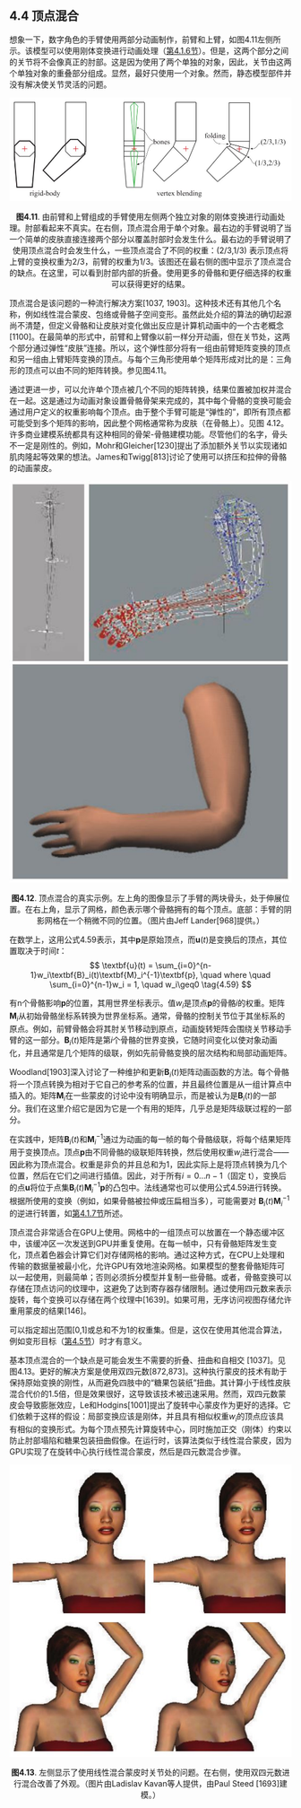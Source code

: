 ## 4.4 顶点混合
想象一下，数字角色的手臂使用两部分动画制作，前臂和上臂，如图4.11左侧所示。该模型可以使用刚体变换进行动画处理（[第4.1.6节][netlink4.1]）。但是，这两个部分之间的关节将不会像真正的肘部。这是因为使用了两个单独的对象，因此，关节由这两个单独对象的重叠部分组成。显然，最好只使用一个对象。然而，静态模型部件并没有解决使关节灵活的问题。

<div align = "center">

![Figure4.11]

</div>

<div align = "center">

**图4.11**. 由前臂和上臂组成的手臂使用左侧两个独立对象的刚体变换进行动画处理。肘部看起来不真实。在右侧，顶点混合用于单个对象。最右边的手臂说明了当一个简单的皮肤直接连接两个部分以覆盖肘部时会发生什么。最右边的手臂说明了使用顶点混合时会发生什么，一些顶点混合了不同的权重：(2/3,1/3) 表示顶点将上臂的变换权重为2/3，前臂的权重为1/3。该图还在最右侧的图中显示了顶点混合的缺点。在这里，可以看到肘部内部的折叠。使用更多的骨骼和更仔细选择的权重可以获得更好的结果。

</div>

顶点混合是该问题的一种流行解决方案[1037, 1903]。这种技术还有其他几个名称，例如线性混合蒙皮、包络或骨骼子空间变形。虽然此处介绍的算法的确切起源尚不清楚，但定义骨骼和让皮肤对变化做出反应是计算机动画中的一个古老概念[1100]。在最简单的形式中，前臂和上臂像以前一样分开动画，但在关节处，这两个部分通过弹性“皮肤”连接。所以，这个弹性部分将有一组由前臂矩阵变换的顶点和另一组由上臂矩阵变换的顶点。与每个三角形使用单个矩阵形成对比的是：三角形的顶点可以由不同的矩阵转换。参见图4.11。

通过更进一步，可以允许单个顶点被几个不同的矩阵转换，结果位置被加权并混合在一起。这是通过为动画对象设置骨骼骨架来完成的，其中每个骨骼的变换可能会通过用户定义的权重影响每个顶点。由于整个手臂可能是“弹性的”，即所有顶点都可能受到多个矩阵的影响，因此整个网格通常称为皮肤（在骨骼上）。见图 4.12。许多商业建模系统都具有这种相同的骨架-骨骼建模功能。尽管他们的名字，骨头不一定是刚性的。例如，Mohr和Gleicher[1230]提出了添加额外关节以实现诸如肌肉隆起等效果的想法。James和Twigg[813]讨论了使用可以挤压和拉伸的骨骼的动画蒙皮。

<div align = "center">

![Figure4.12]

</div>

<div align = "center">

**图4.12**.  顶点混合的真实示例。左上角的图像显示了手臂的两块骨头，处于伸展位置。在右上角，显示了网格，颜色表示哪个骨骼拥有的每个顶点。底部：手臂的阴影网格在一个稍微不同的位置。（图片由Jeff Lander[968]提供。）

</div>

在数学上，这用公式4.59表示，其中$\textbf{p}$是原始顶点，而$\textbf{u}(t)$是变换后的顶点，其位置取决于时间$t$：
$$
\textbf{u}(t) = \sum_{i=0}^{n-1}w_i\textbf{B}_i(t)\textbf{M}_i^{-1}\textbf{p}, \quad where \quad \sum_{i=0}^{n-1}w_i = 1, \quad w_i\geq0 \tag{4.59} 
$$

有n个骨骼影响$\textbf{p}$的位置，其用世界坐标表示。值$w_i$是顶点$\textbf{p}$的骨骼$i$的权重。矩阵$\textbf{M}_i$从初始骨骼坐标系转换为世界坐标系。通常，骨骼的控制关节位于其坐标系的原点。例如，前臂骨骼会将其肘关节移动到原点，动画旋转矩阵会围绕关节移动手臂的这一部分。$\textbf{B}_i(t)$矩阵是第$i$个骨骼的世界变换，它随时间变化以使对象动画化，并且通常是几个矩阵的级联，例如先前骨骼变换的层次结构和局部动画矩阵。

Woodland[1903]深入讨论了一种维护和更新$\textbf{B}_i(t)$矩阵动画函数的方法。每个骨骼将一个顶点转换为相对于它自己的参考系的位置，并且最终位置是从一组计算点中插入的。矩阵$\textbf{M}_i$在一些蒙皮的讨论中没有明确显示，而是被认为是$\textbf{B}_i(t)$的一部分。我们在这里介绍它是因为它是一个有用的矩阵，几乎总是矩阵级联过程的一部分。

在实践中，矩阵$\textbf{B}_i(t)$和$\textbf{M}_i^{-1}$通过为动画的每一帧的每个骨骼级联，将每个结果矩阵用于变换顶点。顶点$\textbf{p}$由不同骨骼的级联矩阵转换，然后使用权重$w_i$进行混合——因此称为顶点混合。权重是非负的并且总和为1，因此实际上是将顶点转换为几个位置，然后在它们之间进行插值。因此，对于所有$i = 0...n − 1$（固定 t），变换后的点$\textbf{u}$将位于点集$\textbf{B}_i(t)\textbf{M}_i^{-1}\textbf{p}$的凸包中。法线通常也可以使用公式4.59进行转换。根据所使用的变换（例如，如果骨骼被拉伸或压扁相当多），可能需要对 $\textbf{B}_i(t)\textbf{M}_i^{-1}$的逆进行转置，如[第4.1.7节][netlink4.1]所述。

顶点混合非常适合在GPU上使用。网格中的一组顶点可以放置在一个静态缓冲区中，该缓冲区一次发送到GPU并重复使用。在每一帧中，只有骨骼矩阵发生变化，顶点着色器会计算它们对存储网格的影响。通过这种方式，在CPU上处理和传输的数据量被最小化，允许GPU有效地渲染网格。如果模型的整套骨骼矩阵可以一起使用，则最简单；否则必须拆分模型并复制一些骨骼。或者，骨骼变换可以存储在顶点访问的纹理中，这避免了达到寄存器存储限制。通过使用四元数来表示旋转，每个变换可以存储在两个纹理中[1639]。如果可用，无序访问视图存储允许重用蒙皮的结果[146]。

可以指定超出范围[0,1]或总和不为1的权重集。但是，这仅在使用其他混合算法，例如变形目标（[第4.5节][netlink4.5]）时才有意义。

基本顶点混合的一个缺点是可能会发生不需要的折叠、扭曲和自相交 [1037]。见图4.13。更好的解决方案是使用双四元数[872,873]。这种执行蒙皮的技术有助于保持原始变换的刚性，从而避免四肢中的“糖果包装纸”扭曲。其计算小于线性皮肤混合代价的1.5倍，但是效果很好，这导致该技术被迅速采用。然而，双四元数蒙皮会导致膨胀效应，Le和Hodgins[1001]提出了旋转中心蒙皮作为更好的选择。它们依赖于这样的假设：局部变换应该是刚体，并且具有相似权重$w_i$的顶点应该具有相似的变换形式。为每个顶点预先计算旋转中心，同时施加正交（刚体）约束以防止肘部塌陷和糖果包装扭曲假像。在运行时，该算法类似于线性混合蒙皮，因为GPU实现了在旋转中心执行线性混合蒙皮，然后是四元数混合步骤。

<div align = "center">

![Figure4.13]

</div>

<div align = "center">

**图4.13**. 左侧显示了使用线性混合蒙皮时关节处的问题。在右侧，使用双四元数进行混合改善了外观。（图片由Ladislav Kavan等人提供，由Paul Steed [1693]建模。）

</div>


[Figure4.11]:Figure/Figure4.11.JPG
[Figure4.12]:Figure/Figure4.12.JPG
[Figure4.13]:Figure/Figure4.13.JPG

[netlink4.1]:https://github.com/fafa1899/RTR-4-CN/blob/main/Pdf/第4章-变换-4.1-基础变换.pdf
[netlink4.5]:netlink4.5


